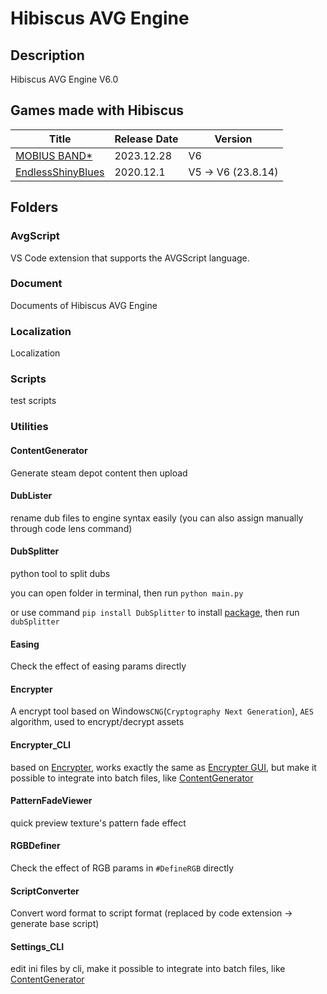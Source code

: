 # Hibiscus AVG Engine

## Description

Hibiscus AVG Engine V6.0

## Games made with Hibiscus

| Title                                                            | Release Date | Version            |
| ---------------------------------------------------------------- | ------------ | ------------------ |
| [MOBIUS BAND*](https://store.steampowered.com/app/2123380/)      | 2023.12.28   | V6                 |
| [EndlessShinyBlues](https://store.steampowered.com/app/1315620/) | 2020.12.1    | V5 -> V6 (23.8.14) |

## Folders

### AvgScript

VS Code extension that supports the AVGScript language.

### Document

Documents of Hibiscus AVG Engine

### Localization

Localization

### Scripts

test scripts

### Utilities

#### ContentGenerator

Generate steam depot content then upload

#### DubLister

rename dub files to engine syntax easily (you can also assign manually through code lens command)

#### DubSplitter

python tool to split dubs

you can open folder in terminal, then run `python main.py`

or use command `pip install DubSplitter` to install [package](https://pypi.org/project/DubSplitter/), then run `dubSplitter`

#### Easing

Check the effect of easing params directly

#### Encrypter

A encrypt tool based on Windows`CNG`(`Cryptography Next Generation`), `AES` algorithm, used to encrypt/decrypt assets

#### Encrypter_CLI

based on [Encrypter](https://github.com/defisym/OpenFusionExamples/tree/master/Extensions/Encrypter), works exactly the same as [Encrypter GUI](https://github.com/defisym/HibiscusAVGEngine/tree/main/Utilities/Encrypter), but make it possible to integrate into batch files, like [ContentGenerator](https://github.com/defisym/HibiscusAVGEngine/tree/main/Utilities/ContentGenerator)

#### PatternFadeViewer

quick preview texture's pattern fade effect

#### RGBDefiner

Check the effect of RGB params in `#DefineRGB` directly

#### ScriptConverter

Convert word format to script format (replaced by code extension -> generate base script)

#### Settings_CLI

edit ini files by cli, make it possible to integrate into batch files, like [ContentGenerator](https://github.com/defisym/HibiscusAVGEngine/tree/main/Utilities/ContentGenerator)
